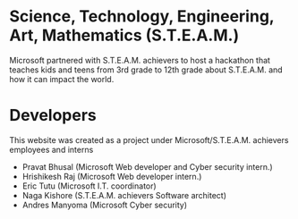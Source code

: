 # Science, Technology, Engineering, Art, Mathematics (S.T.E.A.M.)
Microsoft partnered with S.T.E.A.M. achievers to host a hackathon 
that teaches kids and teens from 3rd grade to 12th grade about 
S.T.E.A.M. and how it can impact the world.

# Developers
This website was created as a project under Microsoft/S.T.E.A.M. achievers employees and interns
- Pravat Bhusal (Microsoft Web developer and Cyber security intern.)
- Hrishikesh Raj (Microsoft Web developer intern.)
- Eric Tutu (Microsoft I.T. coordinator)
- Naga Kishore (S.T.E.A.M. achievers Software architect)
- Andres Manyoma (Microsoft Cyber security)